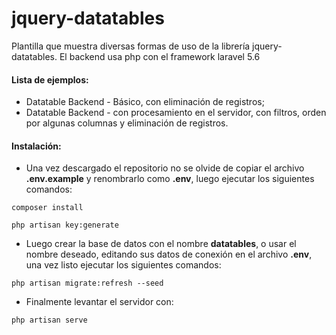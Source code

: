 # jquery-datatables
Plantilla que muestra diversas formas de uso de la librería jquery-datatables. El backend usa php con el framework laravel 5.6

#### Lista de ejemplos:
- Datatable Backend - Básico, con eliminación de registros;
- Datatable Backend - con procesamiento en el servidor, con filtros, orden por algunas columnas
 y eliminación de registros.

#### Instalación:
- Una vez descargado el repositorio no se olvide de copiar el archivo **.env.example**
 y renombrarlo como **.env**, luego ejecutar los siguientes comandos:
```console
composer install
```
```console
php artisan key:generate
```
- Luego crear la base de datos con el nombre **datatables**, o
usar el nombre deseado, editando sus datos de conexión en el archivo **.env**,
una vez listo ejecutar los siguientes comandos:

```console
php artisan migrate:refresh --seed
```

- Finalmente levantar el servidor con:

```console
php artisan serve
```